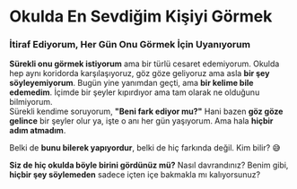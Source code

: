 # Okulda En Sevdiğim Kişiyi Görmek

### İtiraf Ediyorum, Her Gün Onu Görmek İçin Uyanıyorum

**Sürekli onu görmek istiyorum** ama bir türlü cesaret edemiyorum. Okulda hep aynı koridorda karşılaşıyoruz, göz göze geliyoruz ama asla **bir şey söyleyemiyorum**. Bugün yine yanımdan geçti, ama **bir kelime bile edemedim**. İçimde bir şeyler kıpırdıyor ama tam olarak ne olduğunu bilmiyorum.  
Sürekli kendime soruyorum, **"Beni fark ediyor mu?"** Hani bazen **göz göze gelince** bir şeyler olur ya, işte o anı her gün yaşıyorum. Ama hala **hiçbir adım atmadım**.

Belki de **bunu bilerek yapıyordur**, belki de hiç farkında değil. Kim bilir? 😅

**Siz de hiç okulda böyle birini gördünüz mü?** Nasıl davrandınız? Benim gibi, **hiçbir şey söylemeden** sadece içten içe bakmakla mı kalıyorsunuz?
